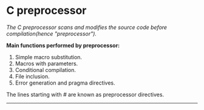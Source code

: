 # C preprocessor
_The C preprocessor scans and modifies the source code before compilation(hence "preprocessor")._

**Main functions performed by preprocessor:**
1. Simple macro substitution.
2. Macros with parameters.
3. Conditional compilation.
4. File inclusion.
5. Error generation and pragma directives.

The lines starting with _#_ are known as preprocessor directives.




---
